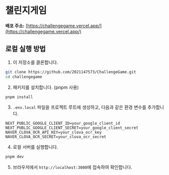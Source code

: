 # 챌린지게임

**배포 주소:** [https://challengegame.vercel.app/](https://challengegame.vercel.app/)

## 로컬 실행 방법

1. 이 저장소를 클론합니다.

```bash
git clone https://github.com/2021147573/ChallengeGame.git
cd challengegame
```

2. 패키지를 설치합니다. (pnpm 사용)

```bash
pnpm install
```

3. `.env.local` 파일을 프로젝트 루트에 생성하고, 다음과 같은 환경 변수를 추가합니다.

```
NEXT_PUBLIC_GOOGLE_CLIENT_ID=your_google_client_id
NEXT_PUBLIC_GOOGLE_CLIENT_SECRET=your_google_client_secret
NAVER_CLOVA_OCR_API_KEY=your_clova_ocr_key
NAVER_CLOVA_OCR_SECRET=your_clova_ocr_secret
```

4. 로컬 서버를 실행합니다.

```bash
pnpm dev
```

5. 브라우저에서 `http://localhost:3000`에 접속하여 확인합니다.